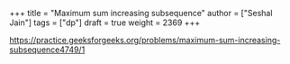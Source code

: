 +++
title = "Maximum sum increasing subsequence"
author = ["Seshal Jain"]
tags = ["dp"]
draft = true
weight = 2369
+++

<https://practice.geeksforgeeks.org/problems/maximum-sum-increasing-subsequence4749/1>

